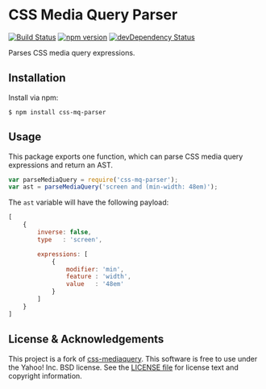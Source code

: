 CSS Media Query Parser
===============

[![Build Status](https://img.shields.io/travis/cvrebert/css-mq-parser/master.svg)](https://travis-ci.org/cvrebert/css-mq-parser)
[![npm version](https://img.shields.io/npm/v/css-mq-parser.svg)](https://www.npmjs.com/package/css-mq-parser)
[![devDependency Status](https://img.shields.io/david/dev/cvrebert/css-mq-parser.svg)](https://david-dm.org/cvrebert/css-mq-parser#info=devDependencies)

Parses CSS media query expressions.

Installation
------------

Install via npm:

```shell
$ npm install css-mq-parser
```

Usage
-----

This package exports one function, which can parse CSS media
query expressions and return an AST.

```javascript
var parseMediaQuery = require('css-mq-parser');
var ast = parseMediaQuery('screen and (min-width: 48em)');
```

The `ast` variable will have the following payload:

```javascript
[
    {
        inverse: false,
        type   : 'screen',

        expressions: [
            {
                modifier: 'min',
                feature : 'width',
                value   : '48em'
            }
        ]
    }
]
```


License & Acknowledgements
-------

This project is a fork of [css-mediaquery](https://www.npmjs.com/package/css-mediaquery).
This software is free to use under the Yahoo! Inc. BSD license.
See the [LICENSE file](https://github.com/cvrebert/css-mq-parser/blob/master/LICENSE.txt) for license text and copyright information.
